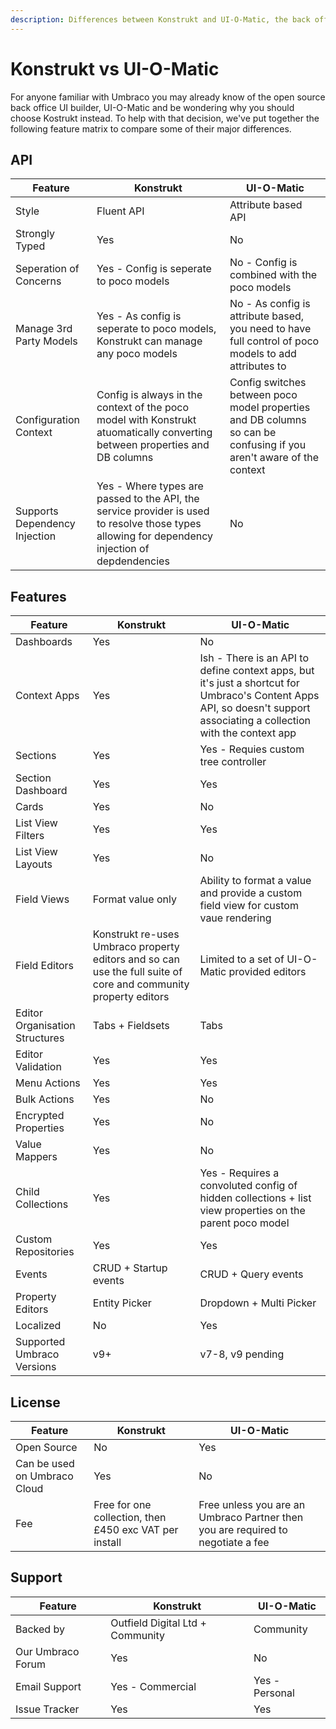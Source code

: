 ```yaml
---
description: Differences between Konstrukt and UI-O-Matic, the back office UI builders for Umbraco.
---
```


# Konstrukt vs UI-O-Matic

For anyone familiar with Umbraco you may already know of the open source back office UI builder, UI-O-Matic and be wondering why you should choose Kostrukt instead. To help with that decision, we've put together the following feature matrix to compare some of their major differences.

## API

| Feature | Konstrukt | UI-O-Matic|
| -- | -- | -- |
| Style | Fluent API | Attribute based API |
| Strongly Typed | Yes | No |
| Seperation of Concerns | Yes - Config is seperate to poco models | No - Config is combined with the poco models |
| Manage 3rd Party Models | Yes - As config is seperate to poco models, Konstrukt can manage any poco models | No - As config is attribute based, you need to have full control of poco models to add attributes to |
| Configuration Context | Config is always in the context of the poco model with Konstrukt atuomatically converting between properties and DB columns | Config switches between poco model properties and DB columns so can be confusing if you aren't aware of the context |
| Supports Dependency Injection | Yes - Where types are passed to the API, the service provider is used to resolve those types allowing for dependency injection of depdendencies | No |


## Features

| Feature | Konstrukt | UI-O-Matic |
| -- | -- | -- |
| Dashboards | Yes | No |
| Context Apps | Yes | Ish - There is an API to define context apps, but it's just a shortcut for Umbraco's Content Apps API, so doesn't support associating a collection with the context app |
| Sections | Yes | Yes - Requies custom tree controller |
| Section Dashboard | Yes | Yes |
| Cards | Yes | No |
| List View Filters | Yes | Yes |
| List View Layouts | Yes | No |
| Field Views | Format value only | Ability to format a value and provide a custom field view for custom vaue rendering |
| Field Editors | Konstrukt re-uses Umbraco property editors and so can use the full suite of core and community property editors | Limited to a set of UI-O-Matic provided editors |
| Editor Organisation Structures | Tabs + Fieldsets | Tabs |
| Editor Validation | Yes | Yes |
| Menu Actions | Yes | Yes |
| Bulk Actions | Yes | No |
| Encrypted Properties | Yes | No |
| Value Mappers | Yes | No |
| Child Collections | Yes | Yes - Requires a convoluted config of hidden collections + list view properties on the parent poco model |
| Custom Repositories | Yes | Yes |
| Events | CRUD + Startup events | CRUD + Query events |
| Property Editors | Entity Picker | Dropdown + Multi Picker |
| Localized | No | Yes |
| Supported Umbraco Versions | v9+ | v7-8, v9 pending |

## License

| Feature | Konstrukt | UI-O-Matic |
| -- | -- | -- |
| Open Source | No | Yes |
| Can be used on Umbraco Cloud | Yes | No |
| Fee | Free for one collection, then £450 exc VAT per install | Free unless you are an Umbraco Partner then you are required to negotiate a fee |

## Support

| Feature| Konstrukt | UI-O-Matic |
| -- | -- | -- |
| Backed by | Outfield Digital Ltd + Community | Community |
| Our Umbraco Forum | Yes | No |
| Email Support | Yes - Commercial | Yes - Personal |
| Issue Tracker | Yes | Yes |
